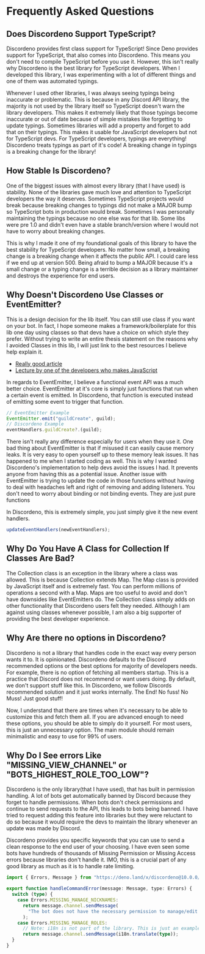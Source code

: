 # Frequently Asked Questions

## Does Discordeno Support TypeScript?

Discordeno provides first class support for TypeScript! Since Deno provides
support for TypeScript, that also comes into Discordeno. This means you don't
need to compile TypeScript before you use it. However, this isn't really why
Discordeno is the best library for TypeScript developers. When I developed this
library, I was experimenting with a lot of different things and one of them was
automated typings.

Whenever I used other libraries, I was always seeing typings being inaccurate or
problematic. This is because in any Discord API library, the majority is not
used by the library itself so TypeScript doesn't warn the library developers.
This makes it extremely likely that those typings become inaccurate or out of
date because of simple mistakes like forgetting to update typings. Sometimes
libraries will add a property and forget to add that on their typings. This
makes it usable for JavaScript developers but not for TypeScript devs. For
TypeScript developers, typings are everything! Discordeno treats typings as part
of it's code! A breaking change in typings is a breaking change for the library!

## How Stable Is Discordeno?

One of the biggest issues with almost every library (that I have used) is
stability. None of the libraries gave much love and attention to TypeScript
developers the way it deserves. Sometimes TypeScript projects would break
because breaking changes to typings did not make a MAJOR bump so TypeScript bots
in production would break. Sometimes I was personally maintaining the typings
because no one else was for that lib. Some libs were pre 1.0 and didn't even
have a stable branch/version where I would not have to worry about breaking
changes.

This is why I made it one of my foundational goals of this library to have the
best stability for TypeScript developers. No matter how small, a breaking change
is a breaking change when it affects the public API. I could care less if we end
up at version 500. Being afraid to bump a MAJOR because it's a small change or a
typing change is a terrible decision as a library maintainer and destroys the
experience for end users.

## Why Doesn't Discordeno Use Classes or EventEmitter?

This is a design decision for the lib itself. You can still use class if you
want on your bot. In fact, I hope someone makes a framework/boilerplate for this
lib one day using classes so that devs have a choice on which style they prefer.
Without trying to write an entire thesis statement on the reasons why I avoided
Classes in this lib, I will just link to the best resources I believe help
explain it.

- [Really good article](https://dannyfritz.wordpress.com/2014/10/11/class-free-object-oriented-programming/)
- [Lecture by one of the developers who makes
  JavaScript](https://www.youtube.com/watch?v=PSGEjv3Tqo0)

In regards to EventEmitter, I believe a functional event API was a much better
choice. EventEmitter at it's core is simply just functions that run when a
certain event is emitted. In Discordeno, that function is executed instead of
emitting some event to trigger that function.

```typescript
// EventEmitter Example
EventEmitter.emit("guildCreate", guild);
// Discordeno Example
eventHandlers.guildCreate?.(guild);
```

There isn't really any difference especially for users when they use it. One bad
thing about EventEmitter is that if misused it can easily cause memory leaks. It
is very easy to open yourself up to these memory leak issues. It has happened to
me when I started coding as well. This is why I wanted Discordeno's
implementation to help devs avoid the issues I had. It prevents anyone from
having this as a potential issue. Another issue with EventEmitter is trying to
update the code in those functions without having to deal with headaches left
and right of removing and adding listeners. You don't need to worry about
binding or not binding events. They are just pure functions

In Discordeno, this is extremely simple, you just simply give it the new event
handlers.

```typescript
updateEventHandlers(newEventHandlers);
```

## Why Do You Have A Class for Collection If Classes Are Bad?

The Collection class is an exception in the library where a class was allowed.
This is because Collection extends Map. The Map class is provided by JavaScript
itself and is extremely fast. You can perform millions of operations a second
with a Map. Maps are too useful to avoid and don't have downsides like
EventEmitters do. The Collection class simply adds on other functionality that
Discordeno users felt they needed. Although I am against using classes whenever
possible, I am also a big supporter of providing the best developer experience.

## Why Are there no options in Discordeno?

Discordeno is not a library that handles code in the exact way every person
wants it to. It is opinionated. Discordeno defaults to the Discord recommended
options or the best options for majority of developers needs. For example, there
is no option of fetching all members startup. This is a practice that Discord
does not recommend or want users doing. By default, we don't support stuff like
this. In Discordeno, we follow Discords recommended solution and it just works
internally. The End! No fuss! No Muss! Just good stuff!

Now, I understand that there are times when it's necessary to be able to
customize this and fetch them all. If you are advanced enough to need these
options, you should be able to simply do it yourself. For most users, this is
just an unnecessary option. The main module should remain minimalistic and easy
to use for 99% of users.

## Why Do I See errors Like "MISSING_VIEW_CHANNEL" or "BOTS_HIGHEST_ROLE_TOO_LOW"?

Discordeno is the only library(that I have used), that has built in permission
handling. A lot of bots get automatically banned by Discord because they forget
to handle permissions. When bots don't check permissions and continue to send
requests to the API, this leads to bots being banned. I have tried to request
adding this feature into libraries but they were reluctant to do so because it
would require the devs to maintain the library whenever an update was made by
Discord.

Discordeno provides you specific keywords that you can use to send a clean
response to the end user of your choosing. I have even seen some bots have
hundreds of thousands of Missing Permission or Missing Access errors because
libraries don't handle it. IMO, this is a crucial part of any good library as
much as it is to handle rate limiting.

```typescript
import { Errors, Message } from "https://deno.land/x/discordeno@10.0.0/mod.ts";

export function handleCommandError(message: Message, type: Errors) {
  switch (type) {
    case Errors.MISSING_MANAGE_NICKNAMES:
      return message.channel.sendMessage(
        "The bot does not have the necessary permission to manage/edit other user's nicknames. Grant the **MANAGE_NICKNAME** permission to the bot and try again.",
      );
    case Errors.MISSING_MANAGE_ROLES:
      // Note: i18n is not part of the library. This is just an example of how you could use i18n for custom error responses.
      return message.channel.sendMessage(i18n.translate(type));
  }
}
```
